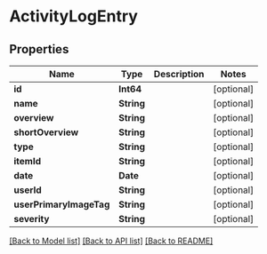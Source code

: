 # ActivityLogEntry

## Properties
Name | Type | Description | Notes
------------ | ------------- | ------------- | -------------
**id** | **Int64** |  | [optional] 
**name** | **String** |  | [optional] 
**overview** | **String** |  | [optional] 
**shortOverview** | **String** |  | [optional] 
**type** | **String** |  | [optional] 
**itemId** | **String** |  | [optional] 
**date** | **Date** |  | [optional] 
**userId** | **String** |  | [optional] 
**userPrimaryImageTag** | **String** |  | [optional] 
**severity** | **String** |  | [optional] 

[[Back to Model list]](../README.md#documentation-for-models) [[Back to API list]](../README.md#documentation-for-api-endpoints) [[Back to README]](../README.md)


